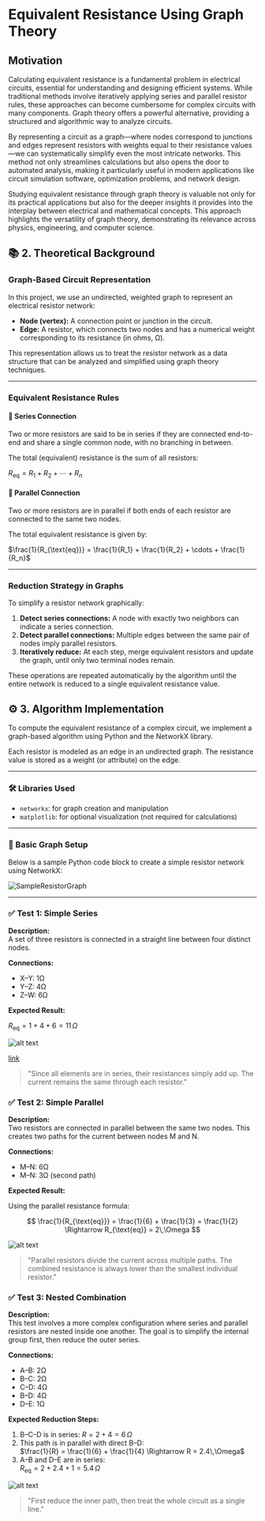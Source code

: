 # Equivalent Resistance Using Graph Theory

## Motivation

Calculating equivalent resistance is a fundamental problem in electrical circuits, essential for understanding and designing efficient systems. While traditional methods involve iteratively applying series and parallel resistor rules, these approaches can become cumbersome for complex circuits with many components. Graph theory offers a powerful alternative, providing a structured and algorithmic way to analyze circuits.

By representing a circuit as a graph—where nodes correspond to junctions and edges represent resistors with weights equal to their resistance values—we can systematically simplify even the most intricate networks. This method not only streamlines calculations but also opens the door to automated analysis, making it particularly useful in modern applications like circuit simulation software, optimization problems, and network design.

Studying equivalent resistance through graph theory is valuable not only for its practical applications but also for the deeper insights it provides into the interplay between electrical and mathematical concepts. This approach highlights the versatility of graph theory, demonstrating its relevance across physics, engineering, and computer science.

## 📚 2. Theoretical Background

### Graph-Based Circuit Representation

In this project, we use an undirected, weighted graph to represent an electrical resistor network:

- **Node (vertex):** A connection point or junction in the circuit.
- **Edge:** A resistor, which connects two nodes and has a numerical weight corresponding to its resistance (in ohms, Ω).

This representation allows us to treat the resistor network as a data structure that can be analyzed and simplified using graph theory techniques.

---

### Equivalent Resistance Rules

#### 🔸 Series Connection

Two or more resistors are said to be in series if they are connected end-to-end and share a single common node, with no branching in between.

The total (equivalent) resistance is the sum of all resistors:

$R_{\text{eq}} = R_1 + R_2 + \cdots + R_n$

#### 🔸 Parallel Connection

Two or more resistors are in parallel if both ends of each resistor are connected to the same two nodes.

The total equivalent resistance is given by:

$\frac{1}{R_{\text{eq}}} = \frac{1}{R_1} + \frac{1}{R_2} + \cdots + \frac{1}{R_n}$

---

### Reduction Strategy in Graphs

To simplify a resistor network graphically:

1. **Detect series connections:** A node with exactly two neighbors can indicate a series connection.
2. **Detect parallel connections:** Multiple edges between the same pair of nodes imply parallel resistors.
3. **Iteratively reduce:** At each step, merge equivalent resistors and update the graph, until only two terminal nodes remain.

These operations are repeated automatically by the algorithm until the entire network is reduced to a single equivalent resistance value.

## ⚙️ 3. Algorithm Implementation

To compute the equivalent resistance of a complex circuit, we implement a graph-based algorithm using Python and the NetworkX library.

Each resistor is modeled as an edge in an undirected graph. The resistance value is stored as a weight (or attribute) on the edge.

---

### 🛠️ Libraries Used

- `networkx`: for graph creation and manipulation
- `matplotlib`: for optional visualization (not required for calculations)

---

### 🧱 Basic Graph Setup

Below is a sample Python code block to create a simple resistor network using NetworkX:

![SampleResistorGraph](SampleResistorGraph.png)

---

### ✅ Test 1: Simple Series

**Description:**  
A set of three resistors is connected in a straight line between four distinct nodes.

**Connections:**

- X–Y: 1Ω  
- Y–Z: 4Ω  
- Z–W: 6Ω

**Expected Result:**

$R_{\text{eq}} = 1 + 4 + 6 = 11\,\Omega$

![alt text](test1.png)

[link](https://tinyurl.com/2yl4rddw)

> "Since all elements are in series, their resistances simply add up. The current remains the same through each resistor."

### ✅ Test 2: Simple Parallel

**Description:**  
Two resistors are connected in parallel between the same two nodes. This creates two paths for the current between nodes M and N.

**Connections:**

- M–N: 6Ω  
- M–N: 3Ω (second path)

**Expected Result:**

Using the parallel resistance formula:

$$
\frac{1}{R_{\text{eq}}} = \frac{1}{6} + \frac{1}{3} = \frac{1}{2} \Rightarrow R_{\text{eq}} = 2\,\Omega
$$

![alt text](test2.png)


> "Parallel resistors divide the current across multiple paths. The combined resistance is always lower than the smallest individual resistor."


### ✅ Test 3: Nested Combination

**Description:**  
This test involves a more complex configuration where series and parallel resistors are nested inside one another. The goal is to simplify the internal group first, then reduce the outer series.

**Connections:**

- A–B: 2Ω  
- B–C: 2Ω  
- C–D: 4Ω  
- B–D: 4Ω  
- D–E: 1Ω

**Expected Reduction Steps:**

1. B–C–D is in series: $R = 2 + 4 = 6\,\Omega$
2. This path is in parallel with direct B–D:  
   $\frac{1}{R} = \frac{1}{6} + \frac{1}{4} \Rightarrow R = 2.4\,\Omega$
3. A–B and D–E are in series:  
   $R_{\text{eq}} = 2 + 2.4 + 1 = 5.4\,\Omega$

![alt text](test3.png)

> "First reduce the inner path, then treat the whole circuit as a single line."

